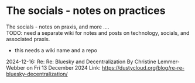 # The socials - notes on practices

The socials - notes on praxis, and more ....  
TODO: need a separate wiki for notes and posts on technology, socials, and associated praxis.  
- this needs a wiki name and a repo  

2024-12-16:  Re: Re: Bluesky and Decentralization
	By Christine Lemmer-Webber on Fri 13 December 2024
	Link: https://dustycloud.org/blog/re-re-bluesky-decentralization/  
